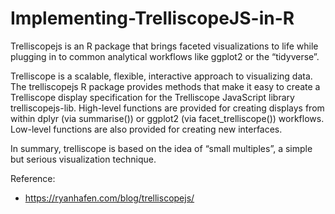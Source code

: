 # Implementing-TrelliscopeJS-in-R
Trelliscopejs is an R package that brings faceted visualizations to life while plugging in to common analytical workflows like ggplot2 or the “tidyverse”.

Trelliscope is a scalable, flexible, interactive approach to visualizing data. The trelliscopejs R package provides methods that make it easy to create a Trelliscope display specification for the Trelliscope JavaScript library trelliscopejs-lib. High-level functions are provided for creating displays from within dplyr (via summarise()) or ggplot2 (via facet_trelliscope()) workflows. Low-level functions are also provided for creating new interfaces.

In summary, trelliscope is based on the idea of “small multiples”, a simple but serious visualization technique.

Reference:
- https://ryanhafen.com/blog/trelliscopejs/
